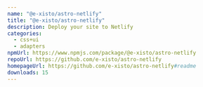 ```yaml
---
name: "@e-xisto/astro-netlify"
title: "@e-xisto/astro-netlify"
description: Deploy your site to Netlify
categories:
  - css+ui
  - adapters
npmUrl: https://www.npmjs.com/package/@e-xisto/astro-netlify
repoUrl: https://github.com/e-xisto/astro-netlify
homepageUrl: https://github.com/e-xisto/astro-netlify#readme
downloads: 15
---
```

